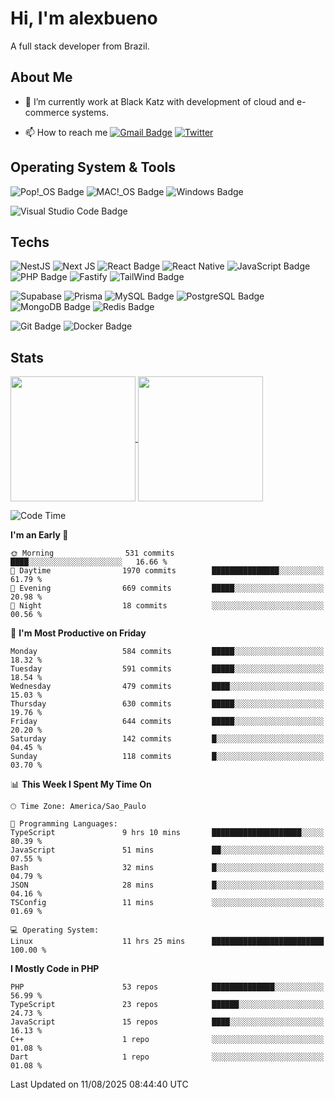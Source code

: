 # Hi, I'm alexbueno

A full stack developer from Brazil.

## About Me

- 🌱 I’m currently work at Black Katz with development of cloud and e-commerce systems.

- 📫 How to reach me [![Gmail Badge](https://img.shields.io/badge/-gmail-c14438?style=for-the-badge&logo=Gmail&logoColor=ffffff)](mailto:alexsandrofbueno@gmail.com) [![Twitter](https://img.shields.io/badge/twitter-1DA1F2.svg?style=for-the-badge&logo=twitter&logoColor=ffffff)](https://x.com/Alex_Bueno_7)

## Operating System & Tools

![Pop!_OS Badge](https://img.shields.io/badge/Pop!__OS-48B9C7?logo=popos&logoColor=fff&style=flat)
![MAC!_OS Badge](https://img.shields.io/badge/macOS-000000?style=flat&logo=apple&logoColor=white)
![Windows Badge](https://img.shields.io/badge/Windows-0078D6?logo=windows&logoColor=fff&style=flat)

![Visual Studio Code Badge](https://img.shields.io/badge/Visual%20Studio%20Code-007ACC?logo=visualstudiocode&logoColor=fff&style=flat)

## Techs

![NestJS](https://img.shields.io/badge/nestjs-%23E0234E.svg?style=flat&logo=nestjs&logoColor=white)
![Next JS](https://img.shields.io/badge/Next-black?style=flat&logo=next.js&logoColor=white)
![React Badge](https://img.shields.io/badge/React-61DAFB?logo=react&logoColor=000&style=flat)
![React Native](https://img.shields.io/badge/react_native-%2320232a.svg?style=flat&logo=react&logoColor=%2361DAFB)
![JavaScript Badge](https://img.shields.io/badge/JavaScript-F7DF1E?logo=javascript&logoColor=000&style=flat)
![PHP Badge](https://img.shields.io/badge/PHP-777BB4?logo=php&logoColor=fff&style=flat)
![Fastify](https://img.shields.io/badge/fastify-%23000000.svg?style=flat&logo=fastify&logoColor=white)
![TailWind Badge](https://img.shields.io/badge/Tailwind_CSS-06B6D4?style=flat&logo=tailwind-css&logoColor=white)

![Supabase](https://img.shields.io/badge/Supabase-3ECF8E?style=flat&logo=supabase&logoColor=white)
![Prisma](https://img.shields.io/badge/Prisma-3982CE?style=flat&logo=Prisma&logoColor=white)
![MySQL Badge](https://img.shields.io/badge/MySQL-4479A1?logo=mysql&logoColor=fff&style=flat)
![PostgreSQL Badge](https://img.shields.io/badge/PostgreSQL-4169E1?logo=postgresql&logoColor=fff&style=flat)
![MongoDB Badge](https://img.shields.io/badge/MongoDB-47A248?logo=mongodb&logoColor=fff&style=flat)
![Redis Badge](https://img.shields.io/badge/Redis-DC382D?logo=redis&logoColor=fff&style=flat)

![Git Badge](https://img.shields.io/badge/Git-F05032?logo=git&logoColor=fff&style=flat)
![Docker Badge](https://img.shields.io/badge/Docker-2496ED?logo=docker&logoColor=fff&style=flat)


## Stats

<a href="https://github.com/anuraghazra/github-readme-stats">
  <img height=200 align="center" src="https://github-readme-stats.vercel.app/api?username=alexbueno7&theme=dark" />
</a>
<a href="https://github.com/anuraghazra/convoychat">
  <img height=200 align="center" src="https://github-readme-stats.vercel.app/api/top-langs?username=alexbueno7&layout=compact&langs_count=8&card_width=320&theme=dark" />
</a>

<!--START_SECTION:waka-->
![Code Time](http://img.shields.io/badge/Code%20Time-1%2C807%20hrs%2022%20mins-blue)

**I'm an Early 🐤** 

```text
🌞 Morning                531 commits         ████░░░░░░░░░░░░░░░░░░░░░   16.66 % 
🌆 Daytime                1970 commits        ███████████████░░░░░░░░░░   61.79 % 
🌃 Evening                669 commits         █████░░░░░░░░░░░░░░░░░░░░   20.98 % 
🌙 Night                  18 commits          ░░░░░░░░░░░░░░░░░░░░░░░░░   00.56 % 
```
📅 **I'm Most Productive on Friday** 

```text
Monday                   584 commits         █████░░░░░░░░░░░░░░░░░░░░   18.32 % 
Tuesday                  591 commits         █████░░░░░░░░░░░░░░░░░░░░   18.54 % 
Wednesday                479 commits         ████░░░░░░░░░░░░░░░░░░░░░   15.03 % 
Thursday                 630 commits         █████░░░░░░░░░░░░░░░░░░░░   19.76 % 
Friday                   644 commits         █████░░░░░░░░░░░░░░░░░░░░   20.20 % 
Saturday                 142 commits         █░░░░░░░░░░░░░░░░░░░░░░░░   04.45 % 
Sunday                   118 commits         █░░░░░░░░░░░░░░░░░░░░░░░░   03.70 % 
```


📊 **This Week I Spent My Time On** 

```text
🕑︎ Time Zone: America/Sao_Paulo

💬 Programming Languages: 
TypeScript               9 hrs 10 mins       ████████████████████░░░░░   80.39 % 
JavaScript               51 mins             ██░░░░░░░░░░░░░░░░░░░░░░░   07.55 % 
Bash                     32 mins             █░░░░░░░░░░░░░░░░░░░░░░░░   04.79 % 
JSON                     28 mins             █░░░░░░░░░░░░░░░░░░░░░░░░   04.16 % 
TSConfig                 11 mins             ░░░░░░░░░░░░░░░░░░░░░░░░░   01.69 % 

💻 Operating System: 
Linux                    11 hrs 25 mins      █████████████████████████   100.00 % 
```

**I Mostly Code in PHP** 

```text
PHP                      53 repos            ██████████████░░░░░░░░░░░   56.99 % 
TypeScript               23 repos            ██████░░░░░░░░░░░░░░░░░░░   24.73 % 
JavaScript               15 repos            ████░░░░░░░░░░░░░░░░░░░░░   16.13 % 
C++                      1 repo              ░░░░░░░░░░░░░░░░░░░░░░░░░   01.08 % 
Dart                     1 repo              ░░░░░░░░░░░░░░░░░░░░░░░░░   01.08 % 
```




 Last Updated on 11/08/2025 08:44:40 UTC
<!--END_SECTION:waka-->
